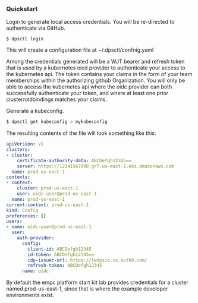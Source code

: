 ### Quickstart

Login to generate local access credentials. You will be re-directed to authenticate via GitHub.  
```
$ dpsctl login
```
This will create a configuration file at ~/.dpsctl/confnig.yaml  

Among the credentials generated will be a WJT bearer and refresh token that is used by a kubernetes oicd provider to authenticate your access to the kubernetes api. The token contains your claims in the form of your team memberships within the authorizing github Organization. You will only be able to access the kubernetes api where the oidc provider can both successfully authenticate your token, and where at least one prior clusterroldbindings matches your claims.  

Generate a kubeconfig.  
```bash
$ dpsctl get kubeconfig > mykubeconfig
```

The resulting contents of the file will look something like this:
```yaml
apiVersion: v1
clusters:
- cluster:
    certificate-authority-data: ABCDefgh12345==
    server: https://12341567890.gr7.us-east-1.eks.amazonaws.com
  name: prod-us-east-1
contexts:
- context:
    cluster: prod-us-east-1
    user: oidc-user@prod-us-east-1
  name: prod-us-east-1
current-context: prod-us-east-1
kind: Config
preferences: {}
users:
- name: oidc-user@prod-us-east-1
  user:
    auth-provider:
      config:
        client-id: ABCDefgh12345
        id-token: ABCDefgh12345==
        idp-issuer-url: https://twdpsio.us.auth0.com/
        refresh-token: ABCDefgh12345
      name: oidc
```
By default the empc platform start kit lab provides credentials for a cluster named prod-us-east-1, since that is where the example developer environments exist.  
